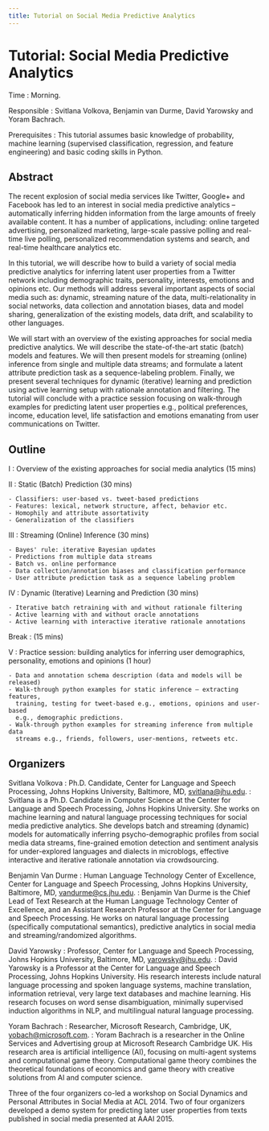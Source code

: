 ```yaml
---
title: Tutorial on Social Media Predictive Analytics
---
```


# Tutorial: Social Media Predictive Analytics

Time
: Morning.

Responsible
: Svitlana Volkova, Benjamin van Durme, David Yarowsky and Yoram Bachrach.

Prerequisites
: This tutorial assumes basic knowledge of probability, machine learning (supervised
classification, regression, and feature engineering) and basic coding skills in Python.

## Abstract

The recent explosion of social media services like Twitter, Google+ and Facebook
has led to an interest in social media predictive analytics – automatically inferring hidden
information from the large amounts of freely available content. It has a number
of applications, including: online targeted advertising, personalized marketing, large-scale
passive polling and real-time live polling, personalized recommendation systems
and search, and real-time healthcare analytics etc.

In this tutorial, we will describe how to build a variety of social media predictive analytics
for inferring latent user properties from a Twitter network including demographic
traits, personality, interests, emotions and opinions etc. Our methods will address several
important aspects of social media such as: dynamic, streaming nature of the data,
multi-relationality in social networks, data collection and annotation biases, data and
model sharing, generalization of the existing models, data drift, and scalability to other
languages.

We will start with an overview of the existing approaches for social media predictive
analytics. We will describe the state-of-the-art static (batch) models and features.
We will then present models for streaming (online) inference from single and multiple
data streams; and formulate a latent attribute prediction task as a sequence-labeling
problem. Finally, we present several techniques for dynamic (iterative) learning and
prediction using active learning setup with rationale annotation and filtering.
The tutorial will conclude with a practice session focusing on walk-through examples
for predicting latent user properties e.g., political preferences, income, education
level, life satisfaction and emotions emanating from user communications on Twitter.

## Outline

I
: Overview of the existing approaches for social media analytics (15 mins)

II 
: Static (Batch) Prediction (30 mins)

    - Classifiers: user-based vs. tweet-based predictions
    - Features: lexical, network structure, affect, behavior etc.
    - Homophily and attribute assortativity
    - Generalization of the classifiers

III
: Streaming (Online) Inference (30 mins)

    - Bayes' rule: iterative Bayesian updates
    - Predictions from multiple data streams
    - Batch vs. online performance
    - Data collection/annotation biases and classification performance
    - User attribute prediction task as a sequence labeling problem

IV
: Dynamic (Iterative) Learning and Prediction (30 mins)

    - Iterative batch retraining with and without rationale filtering
    - Active learning with and without oracle annotations
    - Active learning with interactive iterative rationale annotations

Break
: (15 mins)

V
: Practice session: building analytics for inferring user demographics, personality,
emotions and opinions (1 hour)

    - Data and annotation schema description (data and models will be released)
    - Walk-through python examples for static inference – extracting features,
      training, testing for tweet-based e.g., emotions, opinions and user-based
      e.g., demographic predictions.
    - Walk-through python examples for streaming inference from multiple data
      streams e.g., friends, followers, user-mentions, retweets etc.

## Organizers

Svitlana Volkova
: Ph.D. Candidate, Center for Language and Speech Processing,
Johns Hopkins University, Baltimore, MD, <svitlana@jhu.edu>.
: Svitlana is a Ph.D. Candidate in Computer Science at the Center for Language and
Speech Processing, Johns Hopkins University. She works on machine learning
and natural language processing techniques for social media predictive analytics.
She develops batch and streaming (dynamic) models for automatically inferring
psycho-demographic profiles from social media data streams, fine-grained emotion
detection and sentiment analysis for under-explored languages and dialects in microblogs,
effective interactive and iterative rationale annotation via crowdsourcing.

Benjamin Van Durme
: Human Language Technology Center of Excellence, Center
for Language and Speech Processing, Johns Hopkins University, Baltimore, MD,
<vandurme@cs.jhu.edu>.
: Benjamin Van Durme is the Chief Lead of Text Research at the Human Language
Technology Center of Excellence, and an Assistant Research Professor at the Center
for Language and Speech Processing. He works on natural language processing
(specifically computational semantics), predictive analytics in social media and
streaming/randomized algorithms.

David Yarowsky
: Professor, Center for Language and Speech Processing, Johns Hopkins
University, Baltimore, MD, <yarowsky@jhu.edu>.
: David Yarowsky is a Professor at the Center for Language and Speech Processing,
Johns Hopkins University. His research interests include natural language processing
and spoken language systems, machine translation, information retrieval, very
large text databases and machine learning. His research focuses on word sense
disambiguation, minimally supervised induction algorithms in NLP, and multilingual
natural language processing.

Yoram Bachrach
: Researcher, Microsoft Research, Cambridge, UK,
<yobach@microsoft.com>.
: Yoram Bachrach is a researcher in the Online Services and Advertising group at
Microsoft Research Cambridge UK. His research area is artificial intelligence (AI),
focusing on multi-agent systems and computational game theory. Computational
game theory combines the theoretical foundations of economics and game theory
with creative solutions from AI and computer science.

Three of the four organizers co-led a workshop on Social Dynamics and Personal Attributes
in Social Media at ACL 2014. Two of four organizers developed a demo system
for predicting later user properties from texts published in social media presented at
AAAI 2015.
